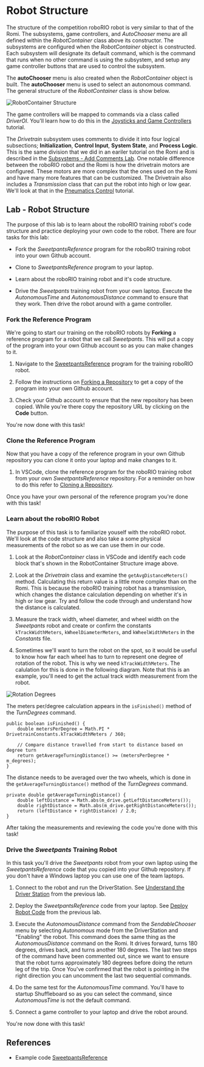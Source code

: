 # Robot Structure
The structure of the competition roboRIO robot is very similar to that of the Romi.  The subsystems, game controllers, and *AutoChooser* menu are all defined within the *RobotContainer* class above its constructor.  The subsystems are configured when the *RobotContainer* object is constructed.  Each subsystem will designate its default command, which is the command that runs when no other command is using the subsystem, and setup any game controller buttons that are used to control the subsystem.

The **autoChooser** menu is also created when the *RobotContainer* object is built.  The **autoChooser** menu is used to select an autonomous command. The general structure of the *RobotContainer* class is show below.  

![RobotContainer Structure](../../images/FRCroboRIO/FRCroboRIO.002.jpeg)

The game controllers will be mapped to commands via a class called *DriverOI*.  You'll learn how to do this in the [Joysticks and Game Controllers](roboRIOJoysticks.md) tutorial.

The *Drivetrain* subsystem uses comments to divide it into four logical subsections; **Initialization**, **Control Input**, **System State**, and **Process Logic**.  This is the same division that we did in an eariler tutorial on the Romi and is described in the [Subsystems - Add Comments Lab](../Romi/SC/romiSubsystems.md#addComments).  One notable difference between the roboRIO robot and the Romi is how the drivetrain motors are configured.  These motors are more complex that the ones used on the Romi and have many more features that can be customized.  The Drivetrain also includes a *Transmission* class that can put the robot into high or low gear.  We'll look at that in the [Pneumatics Control](pneumatics.md) tutorial.

## Lab - Robot Structure
The purpose of this lab is to learn about the roboRIO training robot's code structure and practice deploying your own code to the robot.  There are four tasks for this lab:

- Fork the *SweetpantsReference* program for the roboRIO training robot into your own Github account.

- Clone to *SweetpantsReference* program to your laptop.

- Learn about the roboRIO training robot and it's code structure.  

- Drive the *Sweetpants* training robot from your own laptop.  Execute the *AutonomousTime* and *AutonomousDistance* command to ensure that they work.  Then drive the robot around with a game controller.

### Fork the Reference Program
We're going to start our training on the roboRIO robots by **Forking** a reference program for a robot that we call *Sweetpants*. This will put a copy of the program into your own Github account so as you can make changes to it.

1. Navigate to the [SweetpantsReference](https://github.com/FRC-2928/SweetpantsReference) program for the training roboRIO robot.  

2. Follow the instructions on [Forking a Repository](../Tools/git.md#gitFork) to get a copy of the program into your own Github account.

3. Check your Github account to ensure that the new repository has been copied.  While you're there copy the repository URL by clicking on the **Code** button.

You're now done with this task!

### Clone the Reference Program
Now that you have a copy of the reference program in your own Github repository you can clone it onto your laptop and make changes to it.

1. In VSCode, clone the reference program for the roboRIO training robot from your own *SweetpantsReference* repository.  For a reminder on how to do this refer to [Cloning a Repository](../Tools/git.md#gitClone).

Once you have your own personal of the reference program you're done with this task!

### Learn about the roboRIO Robot
The purpose of this task is to familiarize youself with the roboRIO robot.  We'll look at the code structure and also take a some physical measurements of the robot so as we can use them in our code.

1. Look at the *RobotContainer* class in VSCode and identify each code block that's shown in the RobotContainer Structure image above.

2. Look at the *Drivetrain* class and examine the `getAvgDistanceMeters()` method.  Calculating this return value is a little more complex than on the Romi.  This is because the roboRIO training robot has a transmission, which changes the distance calculation depending on whether it's in high or low gear.  Try and follow the code through and understand how the distance is calculated.

3. Measure the track width, wheel diameter, and wheel width on the *Sweetpants* robot and create or confirm the constants `kTrackWidthMeters`, `kWheelDiameterMeters`, and `kWheelWidthMeters` in the *Constants* file.

4. Sometimes we'll want to turn the robot on the spot, so it would be useful to know how far each wheel has to turn to represent one degree of rotation of the robot.  This is why we need `kTrackWidthMeters`.  The calulation for this is done in the following diagram.  Note that this is an example, you'll need to get the actual track width measurement from the robot.

![Rotation Degrees](../../images/FRCKinematics&Odometry/FRCKinematics&Odometry.013.jpeg)

The meters per/degree calculation appears in the `isFinished()` method of the *TurnDegrees* command.  

    public boolean isFinished() {
        double metersPerDegree = Math.PI * DrivetrainConstants.kTrackWidthMeters / 360;

        // Compare distance travelled from start to distance based on degree turn
        return getAverageTurningDistance() >= (metersPerDegree * m_degrees);
    }

The distance needs to be averaged over the two wheels, which is done in the `getAverageTurningDistance()` method of the *TurnDegrees* command.  

    private double getAverageTurningDistance() {
        double leftDistance = Math.abs(m_drive.getLeftDistanceMeters());
        double rightDistance = Math.abs(m_drive.getRightDistanceMeters());
        return (leftDistance + rightDistance) / 2.0;
    }

After taking the measurements and reviewing the code you're done with this task!

### Drive the *Sweetpants* Training Robot
In this task you'll drive the *Sweetpants* robot from your own laptop using the *SweetpantsReference* code that you copied into your Github repository.  If you don't have a Windows laptop you can use one of the team laptops.  

1. Connect to the robot and run the DriverStation.  See [Understand the Driver Station](driverStation.md#dsUnderstand) from the previous lab.

2. Deploy the *SweetpantsReference* code from your laptop. See [Deploy Robot Code](driverStation.md#dsUnderstand) from the previous lab.

3. Execute the *AutonomousDistance* command from the *SendableChooser* menu by selecting *Autonomous* mode from the DriverStation and "Enabling" the robot.  This command does the same thing as the *AutonomousDistance* command on the Romi.  It drives forward, turns 180 degrees, drives back, and turns another 180 degrees.  The last two steps of the command have been commented out, since we want to ensure that the robot turns approximately 180 degrees before doing the return leg of the trip. Once You've confirmed that the robot is pointing in the right direction you can uncomment the last two sequential commands.

4. Do the same test for the *AutonomousTime* command.  You'll have to startup Shuffleboard so as you can select the command, since *AutonomousTime* is not the default command.

5. Connect a game controller to your laptop and drive the robot around.

You're now done with this task!

## References

- Example code [SweetpantsReference](https://github.com/FRC-2928/SweetpantsReference)